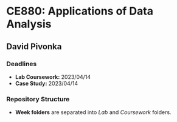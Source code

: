 # CE880: Applications of Data Analysis
## David Pivonka


### Deadlines
- **Lab Coursework:** 2023/04/14
- **Case Study:** 2023/04/14

### Repository Structure
- **Week folders** are separated into *Lab* and *Coursework* folders.
